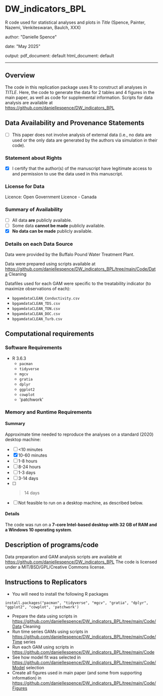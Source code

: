 # DW_indicators_BPL
R code used for statistical analyses and plots in *Title* (Spence, Painter, Nazemi, Venkiteswaran, Baulch, XXX)

author: "Danielle Spence"

date: "May 2025"

output:
  pdf_document: default
  html_document: default
  
---

Overview
--------

The code in this replication package uses R to construct all analyses in *TITLE*. Here, the code to generate the data for 2 tables and 4 figures in the main paper, as well as code for supplemental information. Scripts for data analysis are available at https://github.com/daniellespence/DW_indicators_BPL

Data Availability and Provenance Statements
----------------------------

- [ ] This paper does not involve analysis of external data (i.e., no data are used or the only data are generated by the authors via simulation in their code).

### Statement about Rights

- [x] I certify that the author(s) of the manuscript have legitimate access to and permission to use the data used in this manuscript. 


### License for Data

Licence: Open Government Licence - Canada

### Summary of Availability

- [ ] All data **are** publicly available.
- [ ] Some data **cannot be made** publicly available.
- [x] **No data can be made** publicly available.

### Details on each Data Source

Data were provided by the Buffalo Pound Water Treatment Plant.

Data were prepared using scripts available at https://github.com/daniellespence/DW_indicators_BPL/tree/main/Code/Data Cleaning

Datafiles used for each GAM were specific to the treatability indicator (to maximize observations of each):  
- `bpgamdataCLEAN_Conductivity.csv`
- `bpgamdataCLEAN_TDS.csv`
- `bpgamdataCLEAN_TON.csv`
- `bpgamdataCLEAN_DOC.csv`
- `bpgamdataCLEAN_Turb.csv`

Computational requirements
---------------------------

### Software Requirements

- R 3.6.3
  - `pacman`
  - `tidyverse`
  - `mgcv`
  - `gratia`
  - `dplyr`
  - `ggplot2`
  - `cowplot`
  - 'patchwork'


### Memory and Runtime Requirements

#### Summary

Approximate time needed to reproduce the analyses on a standard (2020) desktop machine:

- [ ] <10 minutes
- [x] 10-60 minutes
- [ ] 1-8 hours
- [ ] 8-24 hours
- [ ] 1-3 days
- [ ] 3-14 days
- [ ] > 14 days
- [ ] Not feasible to run on a desktop machine, as described below.

#### Details

The code was run on a **7-core Intel-based desktop with 32 GB of RAM and a Windows 10 operating system**. 

Description of programs/code
----------------------------

Data preparation and GAM analysis scripts are available at https://github.com/daniellespence/DW_indicators_BPL
The code is licensed under a MIT/BSD/GPL/Creative Commons license.

Instructions to Replicators
---------------------------

- You will need to install the following R packages

`install.packages("pacman", "tidyverse", "mgcv", "gratia", "dplyr", "ggplot2", "cowplot", 'patchwork')`

- Prepare the data using scripts in https://github.com/daniellespence/DW_indicators_BPL/tree/main/Code/Data Cleaning
- Run time series GAMs using scripts in https://github.com/daniellespence/DW_indicators_BPL/tree/main/Code/Time series
- Run each GAM using scripts in https://github.com/daniellespence/DW_indicators_BPL/tree/main/Code
- See how model fit was selected in https://github.com/daniellespence/DW_indicators_BPL/tree/main/Code/Model selection
- Create all figures used in main paper (and some from supporting information) in https://github.com/daniellespence/DW_indicators_BPL/tree/main/Code/Figures
